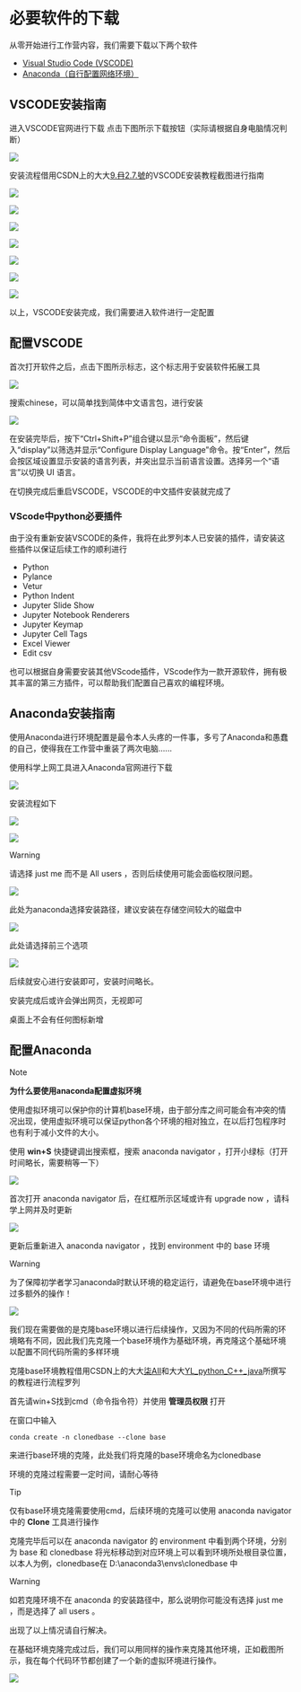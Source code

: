 # 必要软件的下载

从零开始进行工作营内容，我们需要下载以下两个软件

- [Visual Studio Code (VSCODE)](https://code.visualstudio.com/)
- [Anaconda（自行配置网络环境）](https://www.anaconda.com/)

## VSCODE安装指南

进入VSCODE官网进行下载
点击下图所示下载按钮（实际请根据自身电脑情况判断）

![](pics/001VSCODE.png)

安装流程借用CSDN上的大大[9.冄2.7.號](https://blog.csdn.net/weixin_44950987/article/details/128129613)的VSCODE安装教程截图进行指南

![](pics/002VSCODE.png)

![](pics/003VSCODE.png)

![](pics/004VSCODE.png)

![](pics/005VSCODE.png)

![](pics/006VSCODE.png)

![](pics/007VSCODE.png)

![](pics/008VSCODE.png)

以上，VSCODE安装完成，我们需要进入软件进行一定配置

## 配置VSCODE

首次打开软件之后，点击下图所示标志，这个标志用于安装软件拓展工具

![](pics/009VSCODE.png)

搜索chinese，可以简单找到简体中文语言包，进行安装

![](pics/010VSCODE.png)

在安装完毕后，按下“Ctrl+Shift+P”组合键以显示“命令面板”，然后键入“display”以筛选并显示“Configure Display Language”命令。按“Enter”，然后会按区域设置显示安装的语言列表，并突出显示当前语言设置。选择另一个“语言”以切换 UI 语言。

在切换完成后重启VSCODE，VSCODE的中文插件安装就完成了

### VScode中python必要插件

由于没有重新安装VSCODE的条件，我将在此罗列本人已安装的插件，请安装这些插件以保证后续工作的顺利进行

- Python
- Pylance
- Vetur
- Python Indent
- Jupyter Slide Show
- Jupyter Notebook Renderers
- Jupyter Keymap
- Jupyter Cell Tags
- Excel Viewer
- Edit csv

也可以根据自身需要安装其他VScode插件，VScode作为一款开源软件，拥有极其丰富的第三方插件，可以帮助我们配置自己喜欢的编程环境。

## Anaconda安装指南

使用Anaconda进行环境配置是最令本人头疼的一件事，多亏了Anaconda和愚蠢的自己，使得我在工作营中重装了两次电脑......

使用科学上网工具进入Anaconda官网进行下载

![](pics/011CONDA.png)

安装流程如下

![](pics/012CONDA.png)

![](pics/013CONDA.png)

> [!WARNING]
> 请选择 just me 而不是 All users ，否则后续使用可能会面临权限问题。

![](pics/014CONDA.png)

此处为anaconda选择安装路径，建议安装在存储空间较大的磁盘中

![](pics/015CONDA.png)

此处请选择前三个选项

![](pics/016CONDA.png)

后续就安心进行安装即可，安装时间略长。

安装完成后或许会弹出网页，无视即可

桌面上不会有任何图标新增

## 配置Anaconda

> [!NOTE]
> **为什么要使用anaconda配置虚拟环境**
>
> 使用虚拟环境可以保护你的计算机base环境，由于部分库之间可能会有冲突的情况出现，使用虚拟环境可以保证python各个环境的相对独立，在以后打包程序时也有利于减小文件的大小。

使用 **win+S** 快捷键调出搜索框，搜索 anaconda navigator ，打开小绿标（打开时间略长，需要稍等一下）

![](pics/017CONDA.png)

首次打开 anaconda navigator 后，在红框所示区域或许有 upgrade now ，请科学上网并及时更新

![](pics/018CONDA.png)

更新后重新进入 anaconda navigator ，找到 environment 中的 base 环境
> [!WARNING]
> 为了保障初学者学习anaconda时默认环境的稳定运行，请避免在base环境中进行过多额外的操作！

![](pics/019CONDA.png)

我们现在需要做的是克隆base环境以进行后续操作，又因为不同的代码所需的环境略有不同，因此我们先克隆一个base环境作为基础环境，再克隆这个基础环境以配置不同代码所需的多样环境

克隆base环境教程借用CSDN上的大大[柒AII](https://blog.csdn.net/qq_41656402/article/details/131015711)和大大[YL_python_C++_java](https://blog.csdn.net/java_pythons/article/details/121827433)所撰写的教程进行流程罗列

首先请win+S找到cmd（命令指令符）并使用 **管理员权限** 打开

在窗口中输入

``` CMD
conda create -n clonedbase --clone base
```

来进行base环境的克隆，此处我们将克隆的base环境命名为clonedbase

环境的克隆过程需要一定时间，请耐心等待

> [!TIP]
> 仅有base环境克隆需要使用cmd，后续环境的克隆可以使用 anaconda navigator 中的 **Clone** 工具进行操作

克隆完毕后可以在 anaconda navigator 的 environment 中看到两个环境，分别为 base 和 clonedbase
将光标移动到对应环境上可以看到环境所处根目录位置，以本人为例，clonedbase在 D:\anaconda3\envs\clonedbase 中

> [!WARNING]
> 如若克隆环境不在 anaconda 的安装路径中，那么说明你可能没有选择 just me ，而是选择了 all users 。
>
> 出现了以上情况请自行解决。

在基础环境克隆完成过后，我们可以用同样的操作来克隆其他环境，正如截图所示，我在每个代码环节都创建了一个新的虚拟环境进行操作。

![](pics/020CONDA.png)
